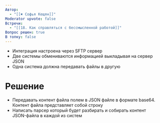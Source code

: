```yaml
---
Автор:
  - "[[✖️ Софья Кещян]]"
Moderator upvote: false
Встречи:
  - "[[18. Как справляться с бессмысленной работой]]"
Вопрос решен: true
В топку: false
---
```

- Интеграция настроена через SFTP сервер
- Две системы обмениваются информацией выкладывая на сервер JSON
- Одна система должна передавать файлы в другую

# Решение

- Передавать контент файла полем в JSON файле в формате base64. Контент файла представляет собой строку
- Написать парсер который будет разбирать и собирать контент JSON-файла в каждой из систем